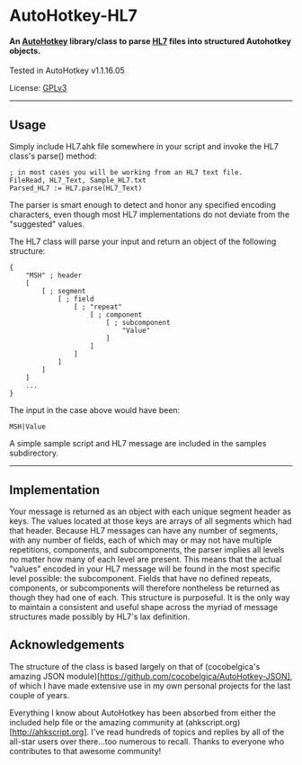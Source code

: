 # AutoHotkey-HL7

#### An [AutoHotkey](http://ahkscript.org/) library/class to parse [HL7](http://en.wikipedia.org/wiki/Health_Level_7) files into structured Autohotkey objects.

Tested in AutoHotkey v1.1.16.05

License: [GPLv3](http://www.gnu.org/copyleft/gpl.html)

- - -

## Usage

Simply include HL7.ahk file somewhere in your script and invoke the HL7 class's parse() method:

````
; in most cases you will be working from an HL7 text file.
FileRead, HL7_Text, Sample_HL7.txt
Parsed_HL7 := HL7.parse(HL7_Text)
````
The parser is smart enough to detect and honor any specified encoding characters, even though most HL7 implementations do not deviate from the "suggested" values.

The HL7 class will parse your input and return an object of the following structure:

````
{
	"MSH" ; header
	[
		[ ; segment
			[ ; field
				[ ; "repeat"
					[ ; component
						[ ; subcomponent
							"Value"
						]
					]
				]
			]
		]
	]
	...
}
````

The input in the case above would have been:

````
MSH|Value
````

A simple sample script and HL7 message are included in the samples subdirectory.

- - -

## Implementation

Your message is returned as an object with each unique segment header as keys.  The values located at those keys are arrays of all segments which had that header.
Because HL7 messages can have any number of segments, with any number of fields, each of which may or may not have multiple repetitions, components, and subcomponents, the parser implies all levels no matter how many of each level are present.
This means that the actual "values" encoded in your HL7 message will be found in the most specific level possible: the subcomponent.
Fields that have no defined repeats, components, or subcomponents will therefore nontheless be returned as though they had one of each.
This structure is purposeful.  It is the only way to maintain a consistent and useful shape across the myriad of message structures made possibly by HL7's lax definition.

## Acknowledgements

The structure of the class is based largely on that of (cocobelgica's amazing JSON module)[https://github.com/cocobelgica/AutoHotkey-JSON], of which I have made extensive use in my own personal projects for the last couple of years.

Everything I know about AutoHotkey has been absorbed from either the included help file or the amazing community at (ahkscript.org)[http://ahkscript.org].  I've read hundreds of topics and replies by all of the all-star users over there...too numerous to recall.  Thanks to everyone who contributes to that awesome community!
